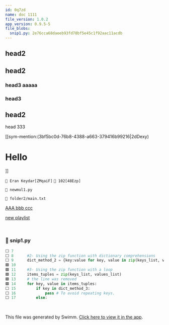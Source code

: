 ```yaml
---
id: 0q7zd
name: doc 1111
file_version: 1.0.2
app_version: 0.9.5-5
file_blobs:
  snip1.py: 2e76cca68daeeb93fd78bf5e45c1f92aac11acdb
---
```


## head2

## head2

### head3 aaaaa

### head3

## head2

head 333

\[\[sym-mention:(3bf5bc0d-76b8-4388-a663-379416b99216|2dDexy)<h1>Hello</h1>\]\]

`👤 Eran Keydar[ZMqaiF]` `👤 102[48Ezp]`

`📄 newmul1.py`

`📄 folder2/main.txt`

[AAA bbb ccc](aaa-bbb-ccc.0r9qv.sw.md)

[new playlist](new-playlist.qllgu.pl.sw.md)

<br/>



<!-- NOTE-swimm-snippet: the lines below link your snippet to Swimm -->
### 📄 snip1.py
```python
⬜ 7      
⬜ 8      #2- Using the zip function with dictionary comprehensions
⬜ 9      dict_method_2 = {key:value for key, value in zip(keys_list, values_list)}
🟩 10     
🟩 11     #3- Using the zip function with a loop
🟩 12     items_tuples = zip(keys_list, values_list) 
🟩 13     # the line was removed
🟩 14     for key, value in items_tuples: 
⬜ 15         if key in dict_method_3: 
⬜ 16             pass # To avoid repeating keys.
⬜ 17         else: 
```

<br/>

This file was generated by Swimm. [Click here to view it in the app](http://localhost:5000/repos/Z2l0aHViJTNBJTNBdDElM0ElM0FlcmFuLXN3aW1t/docs/0q7zd).